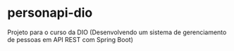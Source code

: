 # personapi-dio
Projeto para o curso da DIO (Desenvolvendo um sistema de gerenciamento de pessoas em API REST com Spring Boot)
